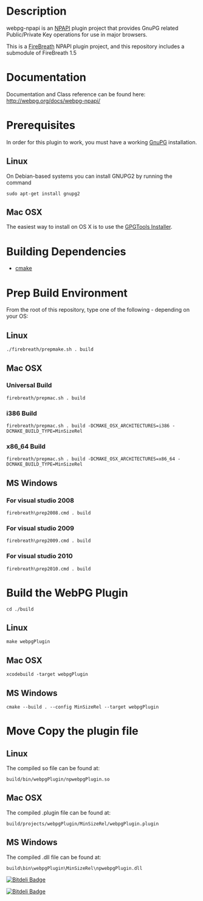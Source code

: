 Description
===========
webpg-npapi is an [NPAPI](https://developer.mozilla.org/en-US/docs/Plugins) plugin project that provides GnuPG related Public/Private Key operations for use in major browsers.

This is a [FireBreath](http://www.firebreath.org/display/documentation/FireBreath+Home) NPAPI plugin project, and this repository includes a submodule of FireBreath 1.5

Documentation
=============
Documentation and Class reference can be found here: http://webpg.org/docs/webpg-npapi/

Prerequisites
=============
In order for this plugin to work, you must have a working [GnuPG](http://www.gnupg.org/) installation.

Linux
-----

On Debian-based systems you can install GNUPG2 by running the command

```
sudo apt-get install gnupg2
```

Mac OSX
-------

The easiest way to install on OS X is to use the [GPGTools Installer](https://www.gpgtools.org/).


Building Dependencies
=====================
* [cmake](http://www.cmake.org/)


Prep Build Environment
======================
From the root of this repository, type one of the following - depending on your OS:

Linux
-----

```
./firebreath/prepmake.sh . build
```


Mac OSX
-------

### Universal Build ###

```
firebreath/prepmac.sh . build
```

### i386 Build ###

```
firebreath/prepmac.sh . build -DCMAKE_OSX_ARCHITECTURES=i386 -DCMAKE_BUILD_TYPE=MinSizeRel
```

### x86_64 Build ###

```
firebreath/prepmac.sh . build -DCMAKE_OSX_ARCHITECTURES=x86_64 -DCMAKE_BUILD_TYPE=MinSizeRel
```


MS Windows
----------

### For visual studio 2008 ###

```
firebreath\prep2008.cmd . build
```

### For visual studio 2009 ###

```
firebreath\prep2009.cmd . build
```

### For visual studio 2010 ###

```
firebreath\prep2010.cmd . build
```


Build the WebPG Plugin
======================

```
cd ./build
```

Linux
-----

```
make webpgPlugin
```

Mac OSX
-------

```
xcodebuild -target webpgPlugin
```

MS Windows
----------

```
cmake --build . --config MinSizeRel --target webpgPlugin
```


Move Copy the plugin file
=========================

Linux
-----

The compiled so file can be found at:


```
build/bin/webpgPlugin/npwebpgPlugin.so
```


Mac OSX
-------

The compiled .plugin file can be found at:

```
build/projects/webpgPlugin/MinSizeRel/webpgPlugin.plugin
```

MS Windows
----------

The compiled .dll file can be found at:

```
build\bin\webpgPlugin\MinSizeRel\npwebpgPlugin.dll
```


[![Bitdeli Badge](https://d2weczhvl823v0.cloudfront.net/kylehuff/webpg-npapi/trend.png)](https://bitdeli.com/free "Bitdeli Badge")



[![Bitdeli Badge](https://d2weczhvl823v0.cloudfront.net/webpg/webpg-npapi/trend.png)](https://bitdeli.com/free "Bitdeli Badge")

